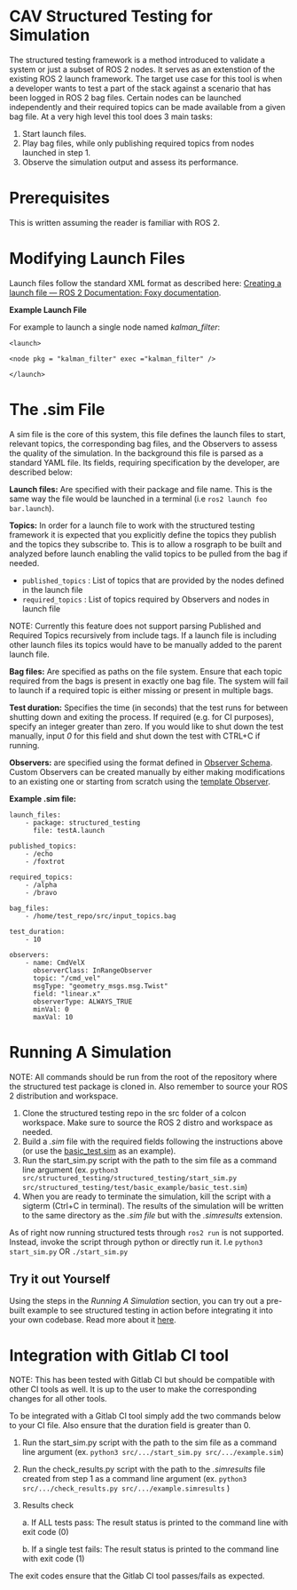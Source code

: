 # CAV Structured Testing for Simulation

The structured testing framework is a method introduced to validate a system or just a subset of ROS 2 nodes. It serves as an extenstion of the existing ROS 2 launch framework. The target use case for this tool is when a developer wants to test a part of the stack against a scenario that has been logged in ROS 2 bag files.
Certain nodes can be launched independently and their required topics can be made available from a given bag file. At a very high level this tool does 3 main tasks:

1. Start launch files.
2. Play bag files, while only publishing required topics from nodes launched in step 1.
3. Observe the simulation output and assess its performance.


# Prerequisites

This is written assuming the reader is familiar with ROS 2. 


# Modifying Launch Files

Launch files follow the standard XML format as described here: [Creating a launch file — ROS 2 Documentation: Foxy documentation](https://docs.ros.org/en/foxy/Tutorials/Intermediate/Launch/Creating-Launch-Files.html).

**Example Launch File**

For example to launch a single node named _kalman_filter_:
```
<launch>

<node pkg = "kalman_filter" exec ="kalman_filter" />

</launch>
```

# The .sim File
A sim file is the core of this system, this file defines the launch files to start, relevant topics, the corresponding bag files, and the Observers
to assess the quality of the simulation. In the background this file is parsed as a standard YAML file. Its fields, requiring specification by the developer, are described below:

**Launch files:** Are specified with their package and file name. This is the same way the file would be launched
in a terminal (i.e `ros2 launch foo bar.launch`).

**Topics:** In order for a launch file to work with the structured testing framework it is expected that you explicitly define the topics they publish
and the topics they subscribe to. This is to allow a rosgraph to be built and analyzed before launch enabling the valid topics to be pulled
from the bag if needed.
- `published_topics` : List of topics that are provided by the nodes defined in the launch file
- `required_topics` : List of topics required by Observers and nodes in launch file

NOTE: Currently this feature does not support parsing Published and Required Topics recursively from include tags. If a launch file is
including other launch files its topics would have to be manually added to the parent launch file.

**Bag files:** Are specified as paths on the file system. Ensure that each topic required from the bags is present in exactly one bag file. The system will fail to launch if a required topic is either missing or present in multiple bags.

**Test duration:** Specifies the time (in seconds) that the test runs for between shutting down and exiting the process. If required (e.g. for CI purposes), specify an integer greater than zero. If you would like to shut down the test manually, input _0_ for this field and shut down the test with CTRL+C if running.

**Observers:** are specified using the format defined in [Observer Schema](documentation/ObserverDefinition.md). Custom Observers can be created manually by either making modifications to an existing one or starting from scratch using the [template Observer](structured_testing/observers/template_observer.py).

**Example .sim file:**
```
launch_files:
    - package: structured_testing
      file: testA.launch

published_topics:
    - /echo
    - /foxtrot

required_topics:
    - /alpha
    - /bravo

bag_files:
    - /home/test_repo/src/input_topics.bag

test_duration:
    - 10

observers:
    - name: CmdVelX
      observerClass: InRangeObserver
      topic: "/cmd_vel"
      msgType: "geometry_msgs.msg.Twist"
      field: "linear.x"
      observerType: ALWAYS_TRUE
      minVal: 0
      maxVal: 10
```


# Running A Simulation
NOTE: All commands should be run from the root of the repository where the structured test package is cloned in. Also remember to source your ROS 2 distribution and workspace.

1. Clone the structured testing repo in the src folder of a colcon workspace. Make sure to source the ROS 2 distro and workspace as needed.
2. Build a _.sim_ file with the required fields following the instructions above (or use the [basic_test.sim](./test/basic_example/basic_test.sim) as an example).
3. Run the start_sim.py script with the path to the sim file as a command line argument (ex. `python3 src/structured_testing/structured_testing/start_sim.py src/structured_testing/test/basic_example/basic_test.sim`) 
4. When you are ready to terminate the simulation, kill the script with a sigterm (Ctrl+C in terminal). The results of the simulation will be written to the same directory as the _.sim file_ but with the _.simresults_ extension.

As of right now running structured tests through `ros2 run` is not supported. Instead, invoke the script through python or directly run it. I.e `python3 start_sim.py` OR `./start_sim.py`

## Try it out Yourself
Using the steps in the _Running A Simulation_ section, you can try out a pre-built example to see structured testing in action before integrating it into your own codebase. Read more about it [here](documentation/BasicExample.md).


# Integration with Gitlab CI tool

NOTE: This has been tested with Gitlab CI but should be compatible with other CI tools as well. It is up to the user to make the corresponding changes for all other tools.

To be integrated with a Gitlab CI tool simply add the two commands below to your CI file. Also ensure that the duration field is greater than 0.

1. Run the start_sim.py script with the path to the sim file as a command line argument (ex. `python3 src/.../start_sim.py src/.../example.sim`)

2. Run the check_results.py script with the path to the _.simresults_ file created from step 1 as a command line argument (ex. `python3 src/.../check_results.py src/.../example.simresults` )

3. Results check

    a. If ALL tests pass: The result status is printed to the command line with exit code (0)
    
    b. If a single test fails: The result status is printed to the command line with exit code (1)

The exit codes ensure that the Gitlab CI tool passes/fails as expected.
